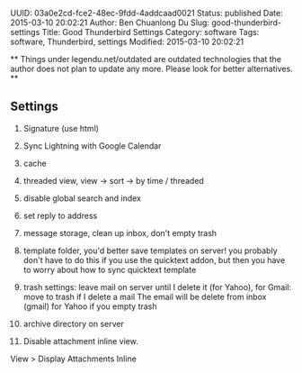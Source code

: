 UUID: 03a0e2cd-fce2-48ec-9fdd-4addcaad0021
Status: published
Date: 2015-03-10 20:02:21
Author: Ben Chuanlong Du
Slug: good-thunderbird-settings
Title: Good Thunderbird Settings
Category: software
Tags: software, Thunderbird, settings
Modified: 2015-03-10 20:02:21

**
Things under legendu.net/outdated are outdated technologies 
that the author does not plan to update any more. 
Please look for better alternatives.
**


## Settings

1. Signature (use html)

2. Sync Lightning with Google Calendar 

3. cache

4. threaded view, view -> sort -> by time / threaded

5. disable global search and index

6. set reply to address

7. message storage, clean up inbox, don't empty trash

8. template folder, you'd better save templates on server! you probably don't have to do this if you use the quicktext addon, but then you have to worry about how to sync quicktext template

9. trash settings: leave mail on server until I delete it (for Yahoo), for Gmail: move to trash if I delete a mail
The email will be delete from inbox (gmail) for Yahoo if you empty trash 

10. archive directory on server

11. Disable attachment inline view.

View > Display Attachments Inline

